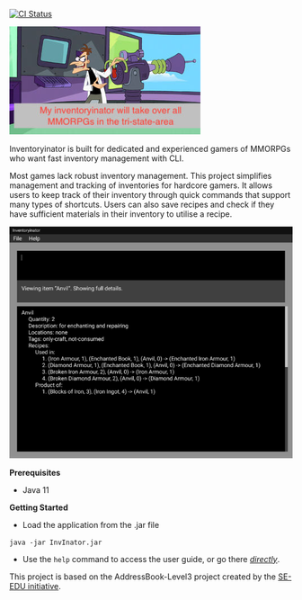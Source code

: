 [![CI Status](https://github.com/AY2021S1-CS2103T-F13-1/tp/workflows/Java%20CI/badge.svg)](https://github.com/AY2021S1-CS2103T-F13-1/tp/actions)

![inventoryinator](docs/images/inventoryinator.jpg)

Inventoryinator is built for dedicated and experienced gamers of MMORPGs who want
fast inventory management with CLI.

Most games lack robust inventory management. This project simplifies management
and tracking of inventories for hardcore gamers. It allows users to keep track
of their inventory through quick commands that support many types of shortcuts.
Users can also save recipes and check if they have sufficient materials in
their inventory to utilise a recipe.

![Ui](docs/images/Ui.png)

**Prerequisites**
* Java 11

**Getting Started**
* Load the application from the .jar file
```
java -jar InvInator.jar
```
* Use the `help` command to access the user guide, or go there [_directly_](UserGuide.html#quick-start).

This project is based on the AddressBook-Level3 project created by
the [SE-EDU initiative](https://se-education.org).
